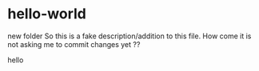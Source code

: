 # hello-world
new folder
So this is a fake description/addition to this file. How come it is not asking me to commit changes yet ?? 


hello 
